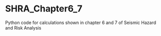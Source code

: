 # SHRA_Chapter6_7
Python code for calculations shown in chapter 6 and 7 of Seismic Hazard and Risk Analysis
